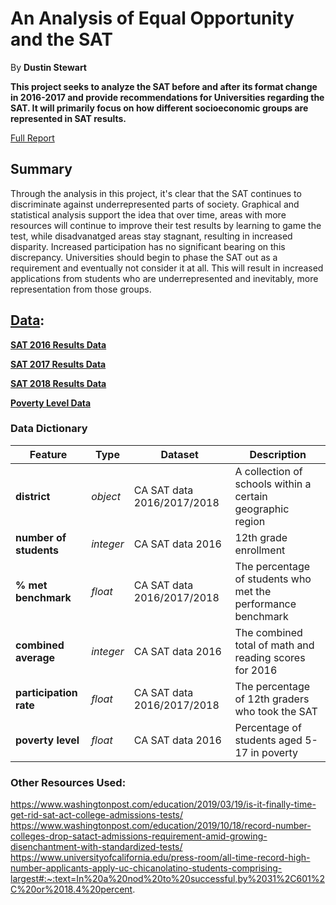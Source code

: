 # An Analysis of Equal Opportunity and the SAT
By **Dustin Stewart**

**This project seeks to analyze the SAT before and after its format change in 2016-2017 and provide recommendations for Universities regarding the SAT. It will primarily focus on how different socioeconomic groups are represented in SAT results.**

[Full Report](report.ipynb)

## Summary

Through the analysis in this project, it's clear that the SAT continues to discriminate against underrepresented parts of society. Graphical and statistical analysis support the idea that over time, areas with more resources will continue to improve their test results by learning to game the test, while disadvanatged areas stay stagnant, resulting in increased disparity. Increased participation has no significant bearing on this discrepancy. Universities should begin to phase the SAT out as a requirement and eventually not consider it at all. This will result in increased applications from students who are underrepresented and inevitably, more representation from those groups.  



## [Data](data):


[**SAT 2016 Results Data**](https://www.cde.ca.gov/ds/sp/ai/)


[**SAT 2017 Results Data**](https://www.cde.ca.gov/ds/sp/ai/)


[**SAT 2018 Results Data**](https://www.cde.ca.gov/ds/sp/ai/)


[**Poverty Level Data**](https://www.census.gov/programs-surveys/saipe.html)



### Data Dictionary

|Feature|Type|Dataset|Description|
|---|---|---|---|
|**district**|*object*|CA SAT data 2016/2017/2018|A collection of schools within a certain geographic region|
|**number of students**|*integer*|CA SAT data 2016|12th grade enrollment| 
|**% met benchmark**|*float*|CA SAT data 2016/2017/2018|The percentage of students who met the performance benchmark|
|**combined average**|*integer*|CA SAT data 2016|The combined total of math and reading scores for 2016| 
|**participation rate**|*float*|CA SAT data 2016/2017/2018|The percentage of 12th graders who took the SAT|
|**poverty level**|*float*|CA SAT data 2016|Percentage of students aged 5-17 in poverty| 

### Other Resources Used:
https://www.washingtonpost.com/education/2019/03/19/is-it-finally-time-get-rid-sat-act-college-admissions-tests/
https://www.washingtonpost.com/education/2019/10/18/record-number-colleges-drop-satact-admissions-requirement-amid-growing-disenchantment-with-standardized-tests/
https://www.universityofcalifornia.edu/press-room/all-time-record-high-number-applicants-apply-uc-chicanolatino-students-comprising-largest#:~:text=In%20a%20nod%20to%20successful,by%2031%2C601%2C%20or%2018.4%20percent.
